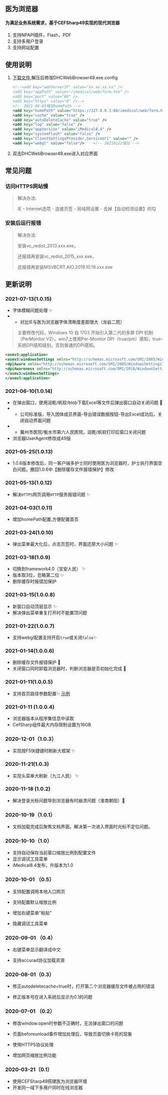 ## 医为浏览器

#### 为满足业务系统需求，基于CEFSharp49实现的现代浏览器

1. 支持NPAPI插件，Flash，PDF
2. 支持多用户登录
3. 支持网站配置
## 使用说明
1. [下载文件](https://hisui.cn/tool/gen/mediwaybrowser/download),解压后修改DHCWebBrowser49.exe.config

   ```xml
   <!--<add key="webServerIP" value="xx.xx.xx.xx" />
   <add key="appPath" value="/imedical/web/form.htm" />
   <add key="port" value="80" />
   <add key="https" value="0" />-->
   <!-- 2021-04-03增加homePath -->
   <add key="homePath" value="https://127.0.0.1:80/imedical/web/form.html"/>
   <add key="cache" value="true" />
   <add key="autoDeleteCache" value="true" />    
   <add key="log" value="false" />
   <add key="appVersion" value="iMedical8.4" />
   <add key="systemflash" value="false" />
   <add key="ClientSettingsProvider.ServiceUri" value="" />
   <add key="webgl" value="false"/>    <!-- 20210122增加 -->
   ```

2. 双击DHCWebBrowser49.exe进入对应界面

## 常见问题

### 访问HTTPS网站慢
> 解决办法: 
>
> IE - Internet选项 - 连接页签 - 局域网设置 -  去掉【自动检测设置】的勾

### 安装后运行报错

> 解决办法: 
>
> 安装vc_redist_2013.xxx.exe，
>
> 还报错再安装vc_redist_2015_xxx.exe，
>
> 还报错再安装MSVBCRT.AIO.2019.10.19.xxx.exe

## 更新说明

### 2021-07-13(1.0.15)

- 字体模糊问题处理 :sparkles: 
- - 对比IE与医为浏览器字体清晰度差距很大（龙岩二院）

> 主要修改代码，Windows 10 自 1703 开始引入第二代的多屏 DPI 机制（PerMonitor V2）。win7上使用Per-Monitor DPI（true/pm）感知，true-系统DPI感知级别，否则普通的DPI感知。

```xml
<asmv3:application>
<asmv3:windowsSettings xmlns="http://schemas.microsoft.com/SMI/2005/WindowsSettings">
<dpiAware xmlns="http://schemas.microsoft.com/SMI/2005/WindowsSettings">true/pm</dpiAware>
<dpiAwareness xmlns="http://schemas.microsoft.com/SMI/2016/WindowsSettings">permonitorv2,permonitor</dpiAwareness>
</asmv3:windowsSettings>
</asmv3:application>
```

### 2021-06-10(1.0.14)

- 在弹出窗口，使用润乾/帆软/blob下载Excel等文件后弹出窗口自动关闭问题 :bug:
- - 公司标准版，导入团体成员界面-导出错误数据按钮-导出Excel成功后，关闭自动界面问题
- - 冀州市医院/衡水市第六人民医院，润乾/帆软打印后窗口关闭问题
- 浏览器UserAgent修改成49版

### 2021-05-25(1.0.13)

- 1.0.6版本修改后，同一客户端多护士同时使用医为浏览器时，护士执行界面空白问题。撤回1.0.6中【删除缓存文件报错保护】修改
### 2021-05-13(1.0.12)

- 解决`HTTPS`网页调用`HTTP`服务报错问题 :sparkles:

### 2021-04-03(1.0.11)

+ 增加homePath配置,方便配置首页

### 2021-03-24(1.0.10)
+ 弹出菜单最大化后，点击页签时，界面还原大小问题 :sparkles:

### 2021-03-18(1.0.9)
+ 切换到framework4.0（宝安人民） :sparkles:
+ 版本取3位，忽略第二位 :sparkles:
+ 删除缓存时报错加保护

### 2021-03-15(1.0.0.8)
+ 新窗口自动顶层显示 :sparkles:
+ 解决弹出菜单重复打开时不能置顶问题

### 2021-01-22(1.0.0.7)

* 支持webgl配置支持开启`true`或关闭`false`:sparkles:

### 2021-01-14(1.0.0.6)

+ 删除缓存文件报错保护 :bug:
+ 关闭窗口同时卸载浏览器时，判断浏览器是否初始化完成 :bug:

### 2021-01-11(1.0.0.5)

+ 支持首页路径参数配置:sparkles:  [示例](https://hisui.cn/bsp/mwbrowser/arg5.png)

### 2021-01-11 (1.0.0.4)

+ 浏览器版本从程序集信息中读取
+ CefSharp组件最大内存限制设置为16GB

### 2020-12-01（1.0.3）

+ 实现按F5快捷键时刷新大框架  :sparkles:

### 2020-11-21(1.0.3)

+ 实现头菜单大刷新（九江人民） :sparkles:

### 2020-11-18 (1.0.2) ###

+ 解决登录光标问题导到浏览器有时崩溃问题（淮南朝阳）:bug:


### 2020-10-19（1.0.1） ###

+ 文档加载完成后聚焦文档界面。解决第一次进入界面时光标不定位问题。

### 2020-10-10（1.0） ###

+ 支持自动保存当前窗口缩放比例到配置文件
+ 显示调试工具菜单
+ iMedical8.4发布，升版本为1.0

### 2020-10-01 （0.5）

+ 支持配置调用本地入口网页

+ 支持配置默认缩放比例

+ 增加右键菜单"粘贴"

+ 隐藏调试工具菜单

### 2020-09-01 （0.4）

+ 右键菜单显示翻译成中文

+ 支持accurad协议加载资源


### 2020-08-01（0.3）

+ 修正autodeletecache=true时，打开第二个浏览器缓存文件被占用的错误

+ 修正版本号在进入系统后显示为0.1的问题


### 2020-07-01 （0.2） ###

+ 修改window.open时参数不正确时，无法弹出窗口的问题

+ 页面beforeunload事件增加处理后，导致页面切换卡死的现象

+ 使用HTTPS协议处理

+ 增加网页缩放比例功能


### 2020-03-21（0.1） ###
+ 使用CEFSharp49搭建医为浏览器环境
+ 开发同一域下多用户同时在线浏览器